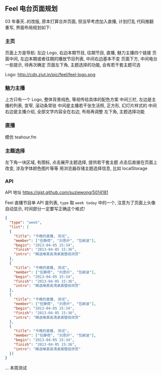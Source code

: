 
## Feel 电台页面规划

03 年春天..的改版, 原本打算合并页面, 但没早考虑加入直播, 计划打乱
代码推翻重写, 界面布局规划如下:

### 主页

页面上方是导航: 左边 Logo, 右边本期节目, 往期节目, 直播, 魅力主播四个链接
页面中间, 左边本期或者往期的播放节目列表, 中间右边基本不变
页面下方, 中间电台一些提示, 待再次确定
页面左下角, 主题选择的功能, 会有若干套主题可选

Logo: http://cdn.zjut.in/pic/feel/feel-logo.png

### 魅力主播

上方只有一个 Logo, 整体背景纯色, 等视传给具体的配色方案
中间三栏, 左边是主播的列表, 变窄, 滚动条常驻
中间是主播若干张生活照, 正方形, 幻灯片样式的
中间右边是主播介绍, 全部文字内容全在右边, 布局再调整
左下角, 主题选择功能

### 直播

模仿 teahour.fm

### 主题选择

左下角一块区域, 有图标, 点击展开主题选择, 提供若干套主题
点击后直接在页面上改变, 涉及字体颜色图片等等
用浏览器存储主题选择信息, 比如 localStorage

### API

API 地址
https://gist.github.com/suziewong/5014181

Feel 直播节目单 API 是列表, `type` 取 `week today` 中的一个,
注意为了页面上头像自动显示, 时间部分一定要写正确这个格式!

```json
{
  "type": "week",
  "list": [
  {
    "title": "今晚的直播, 测试",
    "member": ["任静荷", "刘思纤", "包颖波"],
    "begin": "2013-04-05 15:34",
    "finish": "2013-04-05 15:36",
    "intro": "精选唯美高清桌面壁纸欣赏"
  },
  {
    "title": "今晚的直播, 测试",
    "member": ["任静荷", "刘思纤", "包颖波"],
    "begin": "2013-04-05 15:34",
    "finish": "2013-04-05 15:36",
    "intro": "精选唯美高清桌面壁纸欣赏"
  },
  {
    "title": "今晚的直播, 测试",
    "member": ["任静荷", "刘思纤", "包颖波"],
    "begin": "2013-04-05 15:34",
    "finish": "2013-04-05 15:36",
    "intro": "精选唯美高清桌面壁纸欣赏"
  },
  {
    "title": "今晚的直播, 测试",
    "member": ["任静荷", "刘思纤", "包颖波"],
    "begin": "2013-04-05 15:34",
    "finish": "2013-04-05 15:36",
    "intro": "精选唯美高清桌面壁纸欣赏"
  }]
}
```

... 本周测试
